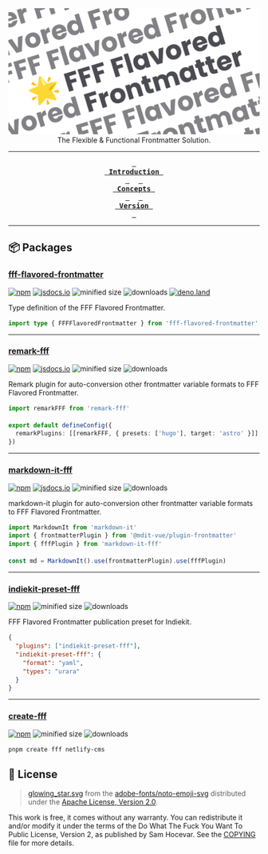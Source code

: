 <picture>
  <source media="(prefers-color-scheme: dark)" srcset="./docs/public/fff-dark.png">
  <img src="./docs/public/fff-light.png">
</picture>
<div align="center">The Flexible & Functional Frontmatter Solution.</div>

---

<div align="center">

**[<kbd> <br> Introduction <br> </kbd>](https://fff.js.org/intro/what-is-fff.html)** 
**[<kbd> <br> Concepts <br> </kbd>](https://fff.js.org/concepts/object-media.html)** 
**[<kbd> <br> Version <br> </kbd>](https://fff.js.org/version/changelog.html)**

</div>

---

## 📦️ Packages

### [fff-flavored-frontmatter](/packages/fff-flavored-frontmatter/)

[![npm](https://img.shields.io/npm/v/fff-flavored-frontmatter?color=yellow)](https://npmjs.com/package/fff-flavored-frontmatter)
[![jsdocs.io](https://img.shields.io/badge/jsdocs.io-reference-yellow)](https://www.jsdocs.io/package/fff-flavored-frontmatter)
![minified size](https://img.shields.io/bundlephobia/min/fff-flavored-frontmatter?color=yellow)
![downloads](https://img.shields.io/npm/dt/fff-flavored-frontmatter?color=yellow)
[![deno.land](https://img.shields.io/badge/available%20on-deno.land/x-black.svg?logo=deno)](https://deno.land/x/fff)

Type definition of the FFF Flavored Frontmatter.

```ts
import type { FFFFlavoredFrontmatter } from 'fff-flavored-frontmatter'
```

---

### [remark-fff](/packages/remark-fff/)

[![npm](https://img.shields.io/npm/v/remark-fff?color=yellow)](https://npmjs.com/package/remark-fff)
[![jsdocs.io](https://img.shields.io/badge/jsdocs.io-reference-yellow)](https://www.jsdocs.io/package/remark-fff)
![minified size](https://img.shields.io/bundlephobia/min/remark-fff?color=yellow)
![downloads](https://img.shields.io/npm/dt/remark-fff?color=yellow)

Remark plugin for auto-conversion other frontmatter variable formats to FFF Flavored Frontmatter.

```ts
import remarkFFF from 'remark-fff'

export default defineConfig({
  remarkPlugins: [[remarkFFF, { presets: ['hugo'], target: 'astro' }]],
})
```

---

### [markdown-it-fff](/packages/markdown-it-fff/)

[![npm](https://img.shields.io/npm/v/markdown-it-fff?color=yellow)](https://npmjs.com/package/markdown-it-fff)
[![jsdocs.io](https://img.shields.io/badge/jsdocs.io-reference-yellow)](https://www.jsdocs.io/package/markdown-it-fff)
![minified size](https://img.shields.io/bundlephobia/min/markdown-it-fff?color=yellow)
![downloads](https://img.shields.io/npm/dt/markdown-it-fff?color=yellow)

markdown-it plugin for auto-conversion other frontmatter variable formats to FFF Flavored Frontmatter.

```ts
import MarkdownIt from 'markdown-it'
import { frontmatterPlugin } from '@mdit-vue/plugin-frontmatter'
import { fffPlugin } from 'markdown-it-fff'

const md = MarkdownIt().use(frontmatterPlugin).use(fffPlugin)
```

---

### [indiekit-preset-fff](/packages/indiekit-preset-fff/)

[![npm](https://img.shields.io/npm/v/indiekit-preset-fff?color=yellow)](https://npmjs.com/package/indiekit-preset-fff)
![minified size](https://img.shields.io/bundlephobia/min/indiekit-preset-fff?color=yellow)
![downloads](https://img.shields.io/npm/dt/indiekit-preset-fff?color=yellow)

FFF Flavored Frontmatter publication preset for Indiekit.

```json
{
  "plugins": ["indiekit-preset-fff"],
  "indiekit-preset-fff": {
    "format": "yaml",
    "types": "urara"
  }
}
```

---

### [create-fff](/packages/create-fff/)

[![npm](https://img.shields.io/npm/v/create-fff?color=yellow)](https://npmjs.com/package/create-fff)
![minified size](https://img.shields.io/bundlephobia/min/create-fff?color=yellow)
![downloads](https://img.shields.io/npm/dt/create-fff?color=yellow)

```bash
pnpm create fff netlify-cms
```

## 📄 License

> [glowing_star.svg](docs/public/glowing_star.svg) from the [adobe-fonts/noto-emoji-svg](https://github.com/adobe-fonts/noto-emoji-svg) distributed under the [Apache License, Version 2.0](https://github.com/adobe-fonts/noto-emoji-svg/blob/main/LICENSE).

This work is free, it comes without any warranty. You can redistribute it and/or modify it under the
terms of the Do What The Fuck You Want To Public License, Version 2,
as published by Sam Hocevar. See the [COPYING](COPYING) file for more details.
